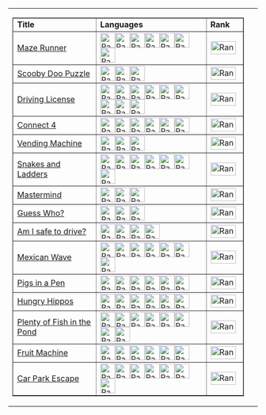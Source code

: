 <table width="100%" border="0" cellpadding="0" cellspacing="0">
    <tr>
        <td width="600"><table width="600" border="1" cellpadding="0" cellspacing="0">
            <tr>
            <td width="240"><b>Title</b></td>
            <td width="380"><b>Languages</b></td>
            <td width="66"><b>Rank</b></td>
            </tr>
            <tr>
            <td width="240"><a href="https://www.codewars.com/kata/58663693b359c4a6560001d6" target="_blank">Maze Runner</a></td>
            <td width="380"><a href="https://www.codewars.com/kata/58663693b359c4a6560001d6/ruby" target="_blank"><img src="./images/ruby.png" width="30" height="30" alt="Rank" /></a><a href="https://www.codewars.com/kata/58663693b359c4a6560001d6/python" target="_blank"><img src="./images/python.png" width="30" height="30" alt="Rank" /></a><a href="https://www.codewars.com/kata/58663693b359c4a6560001d6/javascript" target="_blank"><img src="./images/javascript.png" width="30" height="30" alt="Rank" /></a><a href="https://www.codewars.com/kata/58663693b359c4a6560001d6/php" target="_blank"><img src="./images/php.png" width="30" height="30" alt="Rank" /></a><a href="https://www.codewars.com/kata/58663693b359c4a6560001d6/typescript" target="_blank"><img src="./images/typescript.png" width="30" height="30" alt="Rank" /></a><a href="https://www.codewars.com/kata/58663693b359c4a6560001d6/csharp" target="_blank"><img src="./images/csharp.png" width="30" height="30" alt="Rank" /></a><a href="https://www.codewars.com/kata/58663693b359c4a6560001d6/typescript" target="_blank"><img src="./images/haskell.png" width="30" height="30" alt="Rank" /></a></td>
            <td width="66"><img src="./images/6KYU.png" width="51" height="26" alt="Rank" /></td>
            </tr>
            <tr>
            <td width="240"><a href="https://www.codewars.com/kata/58693bbfd7da144164000d05" target="_blank">Scooby Doo Puzzle</a></td>
            <td width="380"><a href="https://www.codewars.com/kata/58693bbfd7da144164000d05/ruby" target="_blank"><img src="./images/ruby.png" width="30" height="30" alt="Rank" /></a><a href="https://www.codewars.com/kata/58693bbfd7da144164000d05/python" target="_blank"><img src="./images/python.png" width="30" height="30" alt="Rank" /></a><a href="https://www.codewars.com/kata/58693bbfd7da144164000d05/javascript" target="_blank"><img src="./images/javascript.png" width="30" height="30" alt="Rank" /></a></td>
            <td width="66"><img src="./images/6KYU.png" width="51" height="26" alt="Rank" /></td>
            </tr>
            <tr>
            <td width="240"><a href="https://www.codewars.com/kata/586a1af1c66d18ad81000134" target="_blank">Driving License</a></td>
            <td width="380"><a href="https://www.codewars.com/kata/586a1af1c66d18ad81000134/ruby" target="_blank"><img src="./images/ruby.png" width="30" height="30" alt="Rank" /></a><a href="https://www.codewars.com/kata/586a1af1c66d18ad81000134/python" target="_blank"><img src="./images/python.png" width="30" height="30" alt="Rank" /></a><a href="https://www.codewars.com/kata/586a1af1c66d18ad81000134/javascript" target="_blank"><img src="./images/javascript.png" width="30" height="30" alt="Rank" /></a><a href="https://www.codewars.com/kata/586a1af1c66d18ad81000134/php" target="_blank"><img src="./images/php.png" width="30" height="30" alt="Rank" /></a><a href="https://www.codewars.com/kata/586a1af1c66d18ad81000134/c" target="_blank"><img src="./images/typescript.png" width="30" height="30" alt="Rank" /><img src="./images/c.png" width="30" height="30" alt="Rank" /><img src="./images/cpp.png" width="30" height="30" alt="Rank" /></a><a href="https://www.codewars.com/kata/586a1af1c66d18ad81000134/csharp" target="_blank"><img src="./images/csharp.png" width="30" height="30" alt="Rank" /></a><a href="https://www.codewars.com/kata/586a1af1c66d18ad81000134/java" target="_blank"><img src="./images/java.png" width="30" height="30" alt="Rank" /></a></td>
            <td width="66"><img src="./images/7KYU.png" width="51" height="26" alt="Rank" /></td>
            </tr>
            <tr>
            <td width="240"><a href="https://www.codewars.com/kata/586c0909c1923fdb89002031" target="_blank">Connect 4</a></td>
            <td width="380"><a href="https://www.codewars.com/kata/586c0909c1923fdb89002031/ruby" target="_blank"><img src="./images/ruby.png" width="30" height="30" alt="Rank" /></a><a href="https://www.codewars.com/kata/586c0909c1923fdb89002031/python" target="_blank"><img src="./images/python.png" width="30" height="30" alt="Rank" /></a><a href="https://www.codewars.com/kata/586c0909c1923fdb89002031/javascript" target="_blank"><img src="./images/javascript.png" width="30" height="30" alt="Rank" /></a><a href="https://www.codewars.com/kata/586c0909c1923fdb89002031/php" target="_blank"><img src="./images/php.png" width="30" height="30" alt="Rank" /></a><a href="https://www.codewars.com/kata/586c0909c1923fdb89002031/typescript" target="_blank"><img src="./images/typescript.png" width="30" height="30" alt="Rank" /></a><a href="https://www.codewars.com/kata/586c0909c1923fdb89002031/csharp" target="_blank"><img src="./images/csharp.png" width="30" height="30" alt="Rank" /></a></td>
            <td width="66"><img src="./images/5KYU.png" width="51" height="26" alt="Rank" /></td>
            </tr>
            <tr>
            <td width="240"><a href="https://www.codewars.com/kata/586e6d4cb98de09e3800014f" target="_blank">Vending Machine</a></td>
            <td width="380"><a href="https://www.codewars.com/kata/586e6d4cb98de09e3800014f/ruby" target="_blank"><img src="./images/ruby.png" width="30" height="30" alt="Rank" /></a><a href="https://www.codewars.com/kata/586e6d4cb98de09e3800014f/python" target="_blank"><img src="./images/python.png" width="30" height="30" alt="Rank" /></a><a href="https://www.codewars.com/kata/586e6d4cb98de09e3800014f/javascript" target="_blank"><img src="./images/javascript.png" width="30" height="30" alt="Rank" /></a></td>
            <td width="66"><img src="./images/6KYU.png" width="51" height="26" alt="Rank" /></td>
            </tr>
            <tr>
            <td width="240"><a href="https://www.codewars.com/kata/587136ba2eefcb92a9000027" target="_blank">Snakes and Ladders</a></td>
            <td width="380"><a href="https://www.codewars.com/kata/587136ba2eefcb92a9000027/ruby" target="_blank"><img src="./images/ruby.png" width="30" height="30" alt="Rank" /></a><a href="https://www.codewars.com/kata/587136ba2eefcb92a9000027/python" target="_blank"><img src="./images/python.png" width="30" height="30" alt="Rank" /></a><a href="https://www.codewars.com/kata/587136ba2eefcb92a9000027/javascript" target="_blank"><img src="./images/javascript.png" width="30" height="30" alt="Rank" /></a><a href="https://www.codewars.com/kata/587136ba2eefcb92a9000027/php" target="_blank"><img src="./images/php.png" width="30" height="30" alt="Rank" /></a><a href="https://www.codewars.com/kata/587136ba2eefcb92a9000027/typescript" target="_blank"><img src="./images/typescript.png" width="30" height="30" alt="Rank" /></a><a href="https://www.codewars.com/kata/587136ba2eefcb92a9000027/cpp" target="_blank"><img src="./images/cpp.png" width="30" height="30" alt="Rank" /></a><a href="https://www.codewars.com/kata/587136ba2eefcb92a9000027/csharp" target="_blank"><img src="./images/csharp.png" width="30" height="30" alt="Rank" /></a></td>
            <td width="66"><img src="./images/5KYU.png" width="51" height="26" alt="Rank" /></td>
            </tr>
            <tr>
            <td width="240"><a href="https://www.codewars.com/kata/58a848258a6909dd35000003" target="_blank">Mastermind</a></td>
            <td width="380"><a href="https://www.codewars.com/kata/58a848258a6909dd35000003/ruby" target="_blank"><img src="./images/ruby.png" width="30" height="30" alt="Rank" /></a><a href="https://www.codewars.com/kata/58a848258a6909dd35000003/python" target="_blank"><img src="./images/python.png" width="30" height="30" alt="Rank" /></a><a href="https://www.codewars.com/kata/58a848258a6909dd35000003/javascript" target="_blank"><img src="./images/javascript.png" width="30" height="30" alt="Rank" /></a></td>
            <td width="66"><img src="./images/5KYU.png" width="51" height="26" alt="Rank" /></td>
            </tr>
            <tr>
            <td width="240"><a href="https://www.codewars.com/kata/58b2c5de4cf8b90723000051" target="_blank">Guess Who?</a></td>
            <td width="380"><a href="https://www.codewars.com/kata/58b2c5de4cf8b90723000051/ruby" target="_blank"><img src="./images/ruby.png" width="30" height="30" alt="Rank" /></a><a href="https://www.codewars.com/kata/58b2c5de4cf8b90723000051/python" target="_blank"><img src="./images/python.png" width="30" height="30" alt="Rank" /></a><a href="https://www.codewars.com/kata/58b2c5de4cf8b90723000051/javascript"><img src="./images/javascript.png" width="30" height="30" alt="Rank" /></a></td>
            <td width="66"><img src="./images/6KYU.png" width="51" height="26" alt="Rank" /></td>
            </tr>
            <tr>
            <td width="240"><a href="https://www.codewars.com/kata/58ce88427e6c3f41c2000087" target="_blank">Am I safe to drive?</a></td>
            <td width="380"><a href="https://www.codewars.com/kata/58ce88427e6c3f41c2000087/ruby" target="_blank"><img src="./images/ruby.png" width="30" height="30" alt="Rank" /></a><a href="https://www.codewars.com/kata/58ce88427e6c3f41c2000087/python" target="_blank"><img src="./images/python.png" width="30" height="30" alt="Rank" /></a><a href="https://www.codewars.com/kata/58ce88427e6c3f41c2000087/javascript" target="_blank"><img src="./images/javascript.png" width="30" height="30" alt="Rank" /></a><a href="https://www.codewars.com/kata/58ce88427e6c3f41c2000087/csharp" target="_blank"><img src="./images/csharp.png" width="30" height="30" alt="Rank" /></a></td>
            <td width="66"><img src="./images/6KYU.png" width="51" height="26" alt="Rank" /></td>
            </tr>
            <tr>
            <td width="240"><a href="https://www.codewars.com/kata/58f5c63f1e26ecda7e000029" target="_blank">Mexican Wave</a></td>
            <td width="380"><a href="https://www.codewars.com/kata/58f5c63f1e26ecda7e000029/ruby" target="_blank"><img src="./images/ruby.png" width="30" height="30" alt="Rank" /></a><a href="https://www.codewars.com/kata/58f5c63f1e26ecda7e000029/python" target="_blank"><img src="./images/python.png" width="30" height="30" alt="Rank" /></a><a href="https://www.codewars.com/kata/58f5c63f1e26ecda7e000029/javascript"><img src="./images/javascript.png" width="30" height="30" alt="Rank" /></a><a href="https://www.codewars.com/kata/58f5c63f1e26ecda7e000029/php" target="_blank"><img src="./images/php.png" width="30" height="30" alt="Rank" /></a><a href="https://www.codewars.com/kata/58f5c63f1e26ecda7e000029/typescript" target="_blank"><img src="./images/typescript.png" width="30" height="30" alt="Rank" /></a><a href="https://www.codewars.com/kata/58f5c63f1e26ecda7e000029/csharp" target="_blank"><img src="./images/csharp.png" width="30" height="30" alt="Rank" /></a><a href="https://www.codewars.com/kata/58f5c63f1e26ecda7e000029/crystal" target="_blank"><img src="./images/crystal.png" width="30" height="30" alt="Rank" /></a></td>
            <td width="66"><img src="./images/6KYU.png" width="51" height="26" alt="Rank" /></td>
            </tr>
            <tr>
            <td width="240"><a href="https://www.codewars.com/kata/58fdcc51b4f81a0b1e00003e" target="_blank">Pigs in a Pen</a></td>
            <td width="380"><a href="https://www.codewars.com/kata/58fdcc51b4f81a0b1e00003e/ruby" target="_blank"><img src="./images/ruby.png" width="30" height="30" alt="Rank" /></a><a href="https://www.codewars.com/kata/58fdcc51b4f81a0b1e00003e/python" target="_blank"><img src="./images/python.png" width="30" height="30" alt="Rank" /></a><a href="https://www.codewars.com/kata/58fdcc51b4f81a0b1e00003e/javascript" target="_blank"><img src="./images/javascript.png" width="30" height="30" alt="Rank" /></a><a href="https://www.codewars.com/kata/58fdcc51b4f81a0b1e00003e/php" target="_blank"><img src="./images/php.png" width="30" height="30" alt="Rank" /></a><a href="https://www.codewars.com/kata/58fdcc51b4f81a0b1e00003e/typescript" target="_blank"><img src="./images/typescript.png" width="30" height="30" alt="Rank" /></a><a href="https://www.codewars.com/kata/58fdcc51b4f81a0b1e00003e/csharp" target="_blank"><img src="./images/csharp.png" width="30" height="30" alt="Rank" /></a></td>
            <td width="66"><img src="./images/5KYU.png" width="51" height="26" alt="Rank" /></td>
            </tr>
            <tr>
            <td width="240"><a href="https://www.codewars.com/kata/590300eb378a9282ba000095" target="_blank">Hungry Hippos</a></td>
            <td width="380"><a href="https://www.codewars.com/kata/590300eb378a9282ba000095/ruby" target="_blank"><img src="./images/ruby.png" width="30" height="30" alt="Rank" /></a><a href="https://www.codewars.com/kata/590300eb378a9282ba000095/python" target="_blank"><img src="./images/python.png" width="30" height="30" alt="Rank" /></a><a href="https://www.codewars.com/kata/590300eb378a9282ba000095/javascript" target="_blank"><img src="./images/javascript.png" width="30" height="30" alt="Rank" /></a><a href="https://www.codewars.com/kata/590300eb378a9282ba000095/php" target="_blank"><img src="./images/php.png" width="30" height="30" alt="Rank" /></a><a href="https://www.codewars.com/kata/590300eb378a9282ba000095/typescript" target="_blank"><img src="./images/typescript.png" width="30" height="30" alt="Rank" /></a><a href="https://www.codewars.com/kata/590300eb378a9282ba000095/csharp" target="_blank"><img src="./images/csharp.png" width="30" height="30" alt="Rank" /></a></td>
            <td width="66"><img src="./images/5KYU.png" width="51" height="26" alt="Rank" /></td>
            </tr>
            <tr>
            <td width="240"><a href="https://www.codewars.com/kata/5904be220881cb68be00007d" target="_blank">Plenty of Fish in the Pond</a></td>
            <td width="380"><a href="https://www.codewars.com/kata/5904be220881cb68be00007d/ruby" target="_blank"><img src="./images/ruby.png" width="30" height="30" alt="Rank" /></a><a href="https://www.codewars.com/kata/5904be220881cb68be00007d/python" target="_blank"><img src="./images/python.png" width="30" height="30" alt="Rank" /></a><a href="https://www.codewars.com/kata/5904be220881cb68be00007d/javascript" target="_blank"><img src="./images/javascript.png" width="30" height="30" alt="Rank" /></a><a href="https://www.codewars.com/kata/5904be220881cb68be00007d/php" target="_blank"><img src="./images/php.png" width="30" height="30" alt="Rank" /></a><a href="https://www.codewars.com/kata/5904be220881cb68be00007d/typescript" target="_blank"><img src="./images/typescript.png" width="30" height="30" alt="Rank" /></a><a href="https://www.codewars.com/kata/5904be220881cb68be00007d/c" target="_blank"><img src="./images/c.png" width="30" height="30" alt="Rank" /><img src="./images/cpp.png" width="30" height="30" alt="Rank" /></a><a href="https://www.codewars.com/kata/5904be220881cb68be00007d/csharp" target="_blank"><img src="./images/csharp.png" width="30" height="30" alt="Rank" /></a></td>
            <td width="66"><img src="./images/6KYU.png" width="51" height="26" alt="Rank" /></td>
            </tr>
            <tr>
            <td width="240"><a href="https://www.codewars.com/kata/590adadea658017d90000039" target="_blank">Fruit Machine</a></td>
            <td width="380"><a href="https://www.codewars.com/kata/590adadea658017d90000039/ruby" target="_blank"><img src="./images/ruby.png" width="30" height="30" alt="Rank" /></a><a href="https://www.codewars.com/kata/590adadea658017d90000039/python" target="_blank"><img src="./images/python.png" width="30" height="30" alt="Rank" /></a><a href="https://www.codewars.com/kata/590adadea658017d90000039/javascript" target="_blank"><img src="./images/javascript.png" width="30" height="30" alt="Rank" /></a><a href="https://www.codewars.com/kata/590adadea658017d90000039/csharp" target="_blank"><img src="./images/csharp.png" width="30" height="30" alt="Rank" /></a><a href="https://www.codewars.com/kata/590adadea658017d90000039/haskell" target="_blank"><img src="./images/haskell.png" width="30" height="30" alt="Rank" /></a><a href="https://www.codewars.com/kata/590adadea658017d90000039/crystal" target="_blank"><img src="./images/crystal.png" width="30" height="30" alt="Rank" /></a></td>
            <td width="66"><img src="./images/6KYU.png" width="51" height="26" alt="Rank" /></td>
            </tr>
            <tr>
            <td width="240"><a href="https://www.codewars.com/kata/591eab1d192fe0435e000014" target="_blank">Car Park Escape</a></td>
            <td width="380"><a href="https://www.codewars.com/kata/591eab1d192fe0435e000014/ruby" target="_blank"><img src="./images/ruby.png" width="30" height="30" alt="Rank" /></a><a href="https://www.codewars.com/kata/591eab1d192fe0435e000014/python" target="_blank"><img src="./images/python.png" width="30" height="30" alt="Rank" /></a><a href="https://www.codewars.com/kata/591eab1d192fe0435e000014/javascript" target="_blank"><img src="./images/javascript.png" width="30" height="30" alt="Rank" /></a><a href="https://www.codewars.com/kata/591eab1d192fe0435e000014/php" target="_blank"><img src="./images/php.png" width="30" height="30" alt="Rank" /></a><a href="https://www.codewars.com/kata/591eab1d192fe0435e000014/typescript" target="_blank"><img src="./images/typescript.png" width="30" height="30" alt="Rank" /></a><a href="https://www.codewars.com/kata/591eab1d192fe0435e000014/crystal" target="_blank"></a><a href="https://www.codewars.com/kata/591eab1d192fe0435e000014/csharp" target="_blank"><img src="./images/csharp.png" width="30" height="30" alt="Rank" /></a><a href="https://www.codewars.com/kata/591eab1d192fe0435e000014/fsharp" target="_blank"><img src="./images/fsharp.png" width="30" height="30" alt="Rank" /></a></td>
            <td width="66"><img src="./images/5KYU.png" width="51" height="26" alt="Rank" /></td>
            </tr>
        </table></td>
        <td>&nbsp;</td>
    </tr>
</table>
